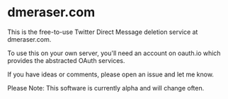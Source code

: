 dmeraser.com
============

This is the free-to-use Twitter Direct Message deletion service at dmeraser.com.

To use this on your own server, you'll need an account on oauth.io which provides
the abstracted OAuth services.

If you have ideas or comments, please open an issue and let me know.

Please Note: This software is currently alpha and will change often.


